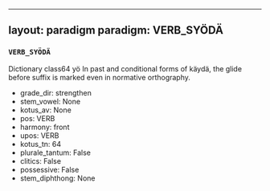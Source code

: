 
---
layout: paradigm
paradigm: VERB_SYÖDÄ
---
### ` VERB_SYÖDÄ `

Dictionary class64 yö In past and conditional forms of käydä, the glide before suffix is marked even in normative orthography.
* grade_dir: strengthen
* stem_vowel: None
* kotus_av: None
* pos: VERB
* harmony: front
* upos: VERB
* kotus_tn: 64
* plurale_tantum: False
* clitics: False
* possessive: False
* stem_diphthong: None
